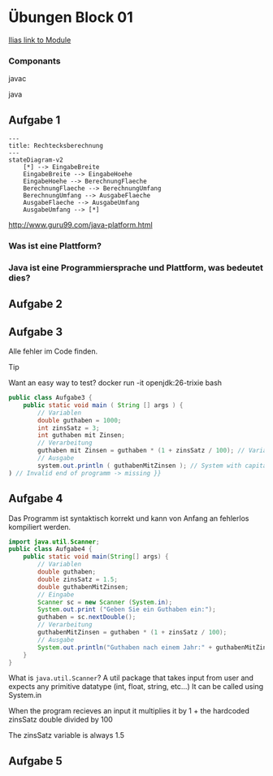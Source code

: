 # Übungen Block 01

[Ilias link to Module](https://elearning.hslu.ch/ilias/ilias.php?baseClass=ilrepositorygui&cmdNode=z8:ob&cmdClass=ilObjFileGUI&cmd=sendfile&ref_id=6847906)


### Componants

javac

java



## Aufgabe 1

```mermaid
---
title: Rechtecksberechnung
---
stateDiagram-v2
    [*] --> EingabeBreite
    EingabeBreite --> EingabeHoehe
    EingabeHoehe --> BerechnungFlaeche
    BerechnungFlaeche --> BerechnungUmfang
    BerechnungUmfang --> AusgabeFlaeche
    AusgabeFlaeche --> AusgabeUmfang
    AusgabeUmfang --> [*]
```

http://www.guru99.com/java-platform.html

### Was ist eine Plattform?

### Java ist eine Programmiersprache und Plattform, was bedeutet dies?

## Aufgabe 2

## Aufgabe 3

Alle fehler im Code finden.

> [!TIP]
> Want an easy way to test?
> docker run -it openjdk:26-trixie bash

```java
public class Aufgabe3 {
    public static void main ( String [] args ) {
        // Variablen
        double guthaben = 1000;
        int zinsSatz = 3;
        int guthaben mit Zinsen;
        // Verarbeitung
        guthaben mit Zinsen = guthaben * (1 + zinsSatz / 100); // Variable cannot contain whitespaces
        // Ausgabe
        system.out.println ( guthabenMitZinsen ); // System with capital S
) // Invalid end of programm -> missing }}
```

## Aufgabe 4

Das Programm ist syntaktisch korrekt und kann von Anfang an fehlerlos kompiliert werden.

```java
import java.util.Scanner;
public class Aufgabe4 {
    public static void main(String[] args) {
        // Variablen
        double guthaben;
        double zinsSatz = 1.5;
        double guthabenMitZinsen;
        // Eingabe
        Scanner sc = new Scanner (System.in);
        System.out.print ("Geben Sie ein Guthaben ein:");
        guthaben = sc.nextDouble();
        // Verarbeitung
        guthabenMitZinsen = guthaben * (1 + zinsSatz / 100);
        // Ausgabe
        System.out.println("Guthaben nach einem Jahr:" + guthabenMitZinsen);
    }
}
```

What is `java.util.Scanner`?
A util package that takes input from user and expects any primitive datatype (int, float, string, etc...)
It can be called using System.in

When the program recieves an input it multiplies it by 1 + the hardcoded zinsSatz double divided by 100

The zinsSatz variable is always 1.5

## Aufgabe 5




